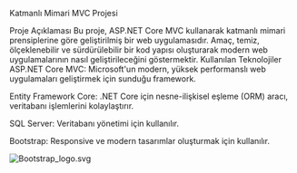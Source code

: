 Katmanlı Mimari MVC Projesi

Proje Açıklaması
Bu proje, ASP.NET Core MVC kullanarak katmanlı mimari prensiplerine göre geliştirilmiş bir web uygulamasıdır. Amaç, temiz, ölçeklenebilir ve sürdürülebilir bir kod yapısı oluşturarak modern web uygulamalarının nasıl geliştirileceğini göstermektir.
Kullanılan Teknolojiler
ASP.NET Core MVC:
Microsoft'un modern, yüksek performanslı web uygulamaları geliştirmek için sunduğu framework.

Entity Framework Core:
.NET Core için nesne-ilişkisel eşleme (ORM) aracı, veritabanı işlemlerini kolaylaştırır.

SQL Server:
Veritabanı yönetimi için kullanılır.

Bootstrap:
Responsive ve modern tasarımlar oluşturmak için kullanılır.




![Bootstrap_logo.svg](https://upload.wikimedia.org/wikipedia/commons/b/b2/Bootstrap_logo.svg)

